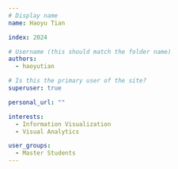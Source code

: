 ```yaml
---
# Display name
name: Haoyu Tian

index: 2024

# Username (this should match the folder name)
authors:
  - haoyutian

# Is this the primary user of the site?
superuser: true

personal_url: ""

interests:
  - Information Visualization
  - Visual Analytics

user_groups:
  - Master Students
---
```

